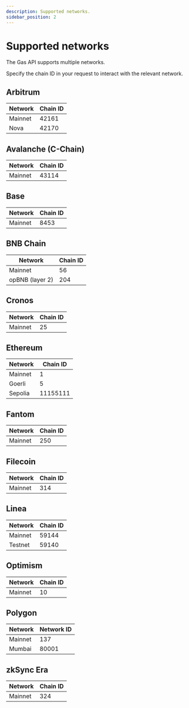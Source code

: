 ```yaml
---
description: Supported networks.
sidebar_position: 2
---
```


# Supported networks

The Gas API supports multiple networks.

Specify the chain ID in your request to interact with the relevant network.

## Arbitrum

| Network | Chain ID |
| ------- | -------- |
| Mainnet | 42161    |
| Nova    | 42170    |

## Avalanche (C-Chain)

| Network | Chain ID |
| ------- | -------- |
| Mainnet | 43114    |

## Base

| Network | Chain ID |
| ------- | -------- |
| Mainnet | 8453     |

## BNB Chain

| Network         | Chain ID |
| --------------- | -------- |
| Mainnet         | 56       |
| opBNB (layer 2) | 204      |

## Cronos

| Network | Chain ID |
| ------- | -------- |
| Mainnet | 25       |

## Ethereum

| Network | Chain ID |
| ------- | -------- |
| Mainnet | 1        |
| Goerli  | 5        |
| Sepolia | 11155111 |

## Fantom

| Network | Chain ID |
| ------- | -------- |
| Mainnet | 250      |

## Filecoin

| Network | Chain ID |
| ------- | -------- |
| Mainnet | 314      |

## Linea

| Network | Chain ID |
| ------- | -------- |
| Mainnet | 59144    |
| Testnet | 59140    |

## Optimism

| Network | Chain ID |
| ------- | -------- |
| Mainnet | 10       |

## Polygon

| Network | Network ID |
| ------- | ---------- |
| Mainnet | 137        |
| Mumbai  | 80001      |

## zkSync Era

| Network | Chain ID |
| ------- | -------- |
| Mainnet | 324      |
